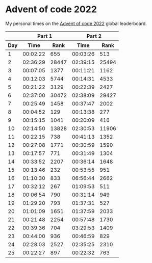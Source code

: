 # Advent of code 2022
My personal times on the [Advent of code 2022](https://adventofcode.com/2022) global leaderboard.

<table>
    <thead>
    <tr>
        <th></th>
        <th colspan="2">Part 1</th>
        <th colspan="2">Part 2</th>
    </tr>
    <tr>
        <th>Day</th>
        <th>Time</th>
        <th>Rank</th>
        <th>Time</th>
        <th>Rank</th>
    </tr>
    </thead>
    <tbody>
        <tr><td>1</td> <td>00:02:22</td> <td>655</td> <td>00:03:26</td> <td>513</td></tr>
        <tr><td>2</td> <td>02:36:29</td> <td>28447</td> <td>02:39:15</td> <td>25494</td></tr>
        <tr><td>3</td> <td>00:07:05</td> <td>1377</td> <td>00:11:21</td> <td>1162</td></tr>
        <tr><td>4</td> <td>00:12:03</td> <td>5744</td> <td>00:14:31</td> <td>4533</td></tr>
        <tr><td>5</td> <td>00:21:22</td> <td>3129</td> <td>00:22:39</td> <td>2427</td></tr>
        <tr><td>6</td> <td>02:37:00</td> <td>30472</td> <td>02:38:09</td> <td>29427</td></tr>
        <tr><td>7</td> <td>00:25:49</td> <td>1458</td> <td>00:37:47</td> <td>2002</td></tr>
        <tr><td>8</td> <td>00:04:52</td> <td>129</td> <td>00:13:38</td> <td>277</td></tr>
        <tr><td>9</td> <td>00:15:15</td> <td>1041</td> <td>00:20:09</td> <td>416</td></tr>
        <tr><td>10</td> <td>02:14:50</td> <td>13828</td> <td>02:30:53</td> <td>11906</td></tr>
        <tr><td>11</td> <td>00:22:15</td> <td>738</td> <td>00:41:13</td> <td>1352</td></tr>
        <tr><td>12</td> <td>00:27:08</td> <td>1771</td> <td>00:30:59</td> <td>1590</td></tr>
        <tr><td>13</td> <td>00:17:57</td> <td>771</td> <td>00:31:49</td> <td>1304</td></tr>
        <tr><td>14</td> <td>00:33:52</td> <td>2207</td> <td>00:36:14</td> <td>1648</td></tr>
        <tr><td>15</td> <td>00:13:46</td> <td>232</td> <td>00:53:55</td> <td>951</td></tr>
        <tr><td>16</td> <td>01:10:30</td> <td>833</td> <td>06:56:44</td> <td>2662</td></tr>
        <tr><td>17</td> <td>00:32:12</td> <td>267</td> <td>01:09:53</td> <td>511</td></tr>
        <tr><td>18</td> <td>00:06:54</td> <td>790</td> <td>00:31:14</td> <td>949</td></tr>
        <tr><td>19</td> <td>01:29:20</td> <td>793</td> <td>01:37:31</td> <td>527</td></tr>
        <tr><td>20</td> <td>01:01:09</td> <td>1651</td> <td>01:37:59</td> <td>2033</td></tr>
        <tr><td>21</td> <td>00:21:48</td> <td>2254</td> <td>00:57:48</td> <td>1730</td></tr>
        <tr><td>22</td> <td>00:39:36</td> <td>704</td> <td>03:29:53</td> <td>1409</td></tr>
        <tr><td>23</td> <td>00:44:00</td> <td>936</td> <td>00:46:59</td> <td>829</td></tr>
        <tr><td>24</td> <td>02:28:03</td> <td>2527</td> <td>02:35:25</td> <td>2310</td></tr>
        <tr><td>25</td> <td>00:22:27</td> <td>897</td> <td>00:22:32</td> <td>763</td></tr>
    </tbody>
</table>
